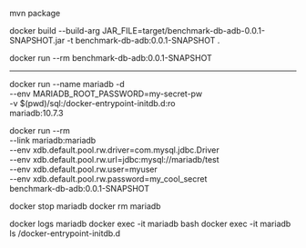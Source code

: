 



mvn package

docker build --build-arg JAR_FILE=target/benchmark-db-adb-0.0.1-SNAPSHOT.jar -t benchmark-db-adb:0.0.1-SNAPSHOT .

docker run --rm benchmark-db-adb:0.0.1-SNAPSHOT

---

docker run --name mariadb -d \
 --env MARIADB_ROOT_PASSWORD=my-secret-pw \
 -v $(pwd)/sql:/docker-entrypoint-initdb.d:ro \
 mariadb:10.7.3

docker run --rm \
 --link mariadb:mariadb \
 --env xdb.default.pool.rw.driver=com.mysql.jdbc.Driver \
 --env xdb.default.pool.rw.url=jdbc:mysql://mariadb/test \
 --env xdb.default.pool.rw.user=myuser \
 --env xdb.default.pool.rw.password=my_cool_secret \
 benchmark-db-adb:0.0.1-SNAPSHOT

 
docker stop mariadb
docker rm mariadb
 
docker logs mariadb
docker exec -it mariadb bash 
docker exec -it mariadb ls /docker-entrypoint-initdb.d


 